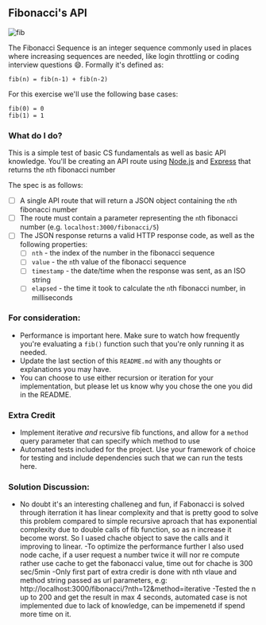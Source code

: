 ## Fibonacci's API
![fib](https://upload.wikimedia.org/wikipedia/commons/thumb/9/93/Fibonacci_spiral_34.svg/220px-Fibonacci_spiral_34.svg.png)

The Fibonacci Sequence is an integer sequence commonly used in places where increasing sequences are needed, like login throttling or coding interview questions :smile:. Formally it's defined as:

```
fib(n) = fib(n-1) + fib(n-2)
```

For this exercise we'll use the following base cases:
```
fib(0) = 0
fib(1) = 1
```


### What do I do?

This is a simple test of basic CS fundamentals as well as basic API knowledge.
You'll be creating an API route using [Node.js](https://nodejs.org/en/about/) and [Express](http://expressjs.com/en/guide/routing.html) that returns the `n`th fibonacci number

The spec is as follows:

- [ ] A single API route that will return a JSON object containing the `n`th fibonacci number
- [ ] The route must contain a parameter representing the `n`th fibonacci number (e.g. `localhost:3000/fibonacci/5`)
- [ ] The JSON response returns a valid HTTP response code, as well as the following properties:
  - [ ] `nth` - the index of the number in the fibonacci sequence
  - [ ] `value` - the `n`th value of the fibonacci sequence
  - [ ] `timestamp` - the date/time when the response was sent, as an ISO string
  - [ ] `elapsed` - the time it took to calculate the `n`th fibonacci number, in milliseconds

### For consideration:

- Performance is important here. Make sure to watch how frequently you're evaluating a `fib()` function such that you're only running it as needed.
- Update the last section of this `README.md` with any thoughts or explanations you may have.
- You can choose to use either recursion or iteration for your implementation, but please let us know why you chose the one you did in the README.

### Extra Credit

- Implement iterative _and_ recursive fib functions, and allow for a `method` query parameter that can specify which method to use
- Automated tests included for the project. Use your framework of choice for testing and include dependencies such that we can run the tests here.


### Solution Discussion:
- No doubt it's an interesting challeneg and fun, if Fabonacci is solved through iterration it has linear complexity and that is pretty good to solve this problem compared to simple recursive aproach that has exponential complexity due to double calls of fib function, so as n increase it become worst. So I uased chache object to save the calls and it improving to linear.
-To optimize the performance further I also used node cache, if a user request a number twice it will nor re compute rather use cache to get the fabonacci value, time out for chache is 300 sec/5min
-Only first part of extra credir is done with nth vlaue and method string passed as url parameters, e.g: http://localhost:3000/fibonacci/?nth=12&method=iterative
-Tested the n up to 200 and get the result in max 4 seconds, automated case is not implemented due to lack of knowledge, can be impemenetd if spend more time on it.